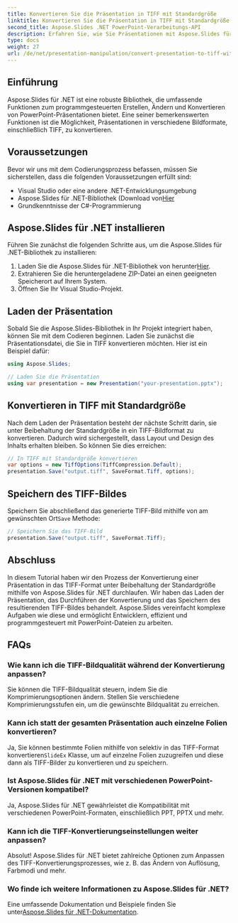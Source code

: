 ```yaml
---
title: Konvertieren Sie die Präsentation in TIFF mit Standardgröße
linktitle: Konvertieren Sie die Präsentation in TIFF mit Standardgröße
second_title: Aspose.Slides .NET PowerPoint-Verarbeitungs-API
description: Erfahren Sie, wie Sie Präsentationen mit Aspose.Slides für .NET mühelos in TIFF-Bilder mit ihrer Standardgröße konvertieren.
type: docs
weight: 27
url: /de/net/presentation-manipulation/convert-presentation-to-tiff-with-default-size/
---
```


## Einführung

Aspose.Slides für .NET ist eine robuste Bibliothek, die umfassende Funktionen zum programmgesteuerten Erstellen, Ändern und Konvertieren von PowerPoint-Präsentationen bietet. Eine seiner bemerkenswerten Funktionen ist die Möglichkeit, Präsentationen in verschiedene Bildformate, einschließlich TIFF, zu konvertieren.

## Voraussetzungen

Bevor wir uns mit dem Codierungsprozess befassen, müssen Sie sicherstellen, dass die folgenden Voraussetzungen erfüllt sind:

- Visual Studio oder eine andere .NET-Entwicklungsumgebung
-  Aspose.Slides für .NET-Bibliothek (Download von[Hier](https://downloads.aspose.com/slides/net)
- Grundkenntnisse der C#-Programmierung

## Aspose.Slides für .NET installieren

Führen Sie zunächst die folgenden Schritte aus, um die Aspose.Slides für .NET-Bibliothek zu installieren:

1.  Laden Sie die Aspose.Slides für .NET-Bibliothek von herunter[Hier](https://downloads.aspose.com/slides/net).
2. Extrahieren Sie die heruntergeladene ZIP-Datei an einen geeigneten Speicherort auf Ihrem System.
3. Öffnen Sie Ihr Visual Studio-Projekt.

## Laden der Präsentation

Sobald Sie die Aspose.Slides-Bibliothek in Ihr Projekt integriert haben, können Sie mit dem Codieren beginnen. Laden Sie zunächst die Präsentationsdatei, die Sie in TIFF konvertieren möchten. Hier ist ein Beispiel dafür:

```csharp
using Aspose.Slides;

// Laden Sie die Präsentation
using var presentation = new Presentation("your-presentation.pptx");
```

## Konvertieren in TIFF mit Standardgröße

Nach dem Laden der Präsentation besteht der nächste Schritt darin, sie unter Beibehaltung der Standardgröße in ein TIFF-Bildformat zu konvertieren. Dadurch wird sichergestellt, dass Layout und Design des Inhalts erhalten bleiben. So können Sie dies erreichen:

```csharp
// In TIFF mit Standardgröße konvertieren
var options = new TiffOptions(TiffCompression.Default);
presentation.Save("output.tiff", SaveFormat.Tiff, options);
```

## Speichern des TIFF-Bildes

 Speichern Sie abschließend das generierte TIFF-Bild mithilfe von am gewünschten Ort`Save` Methode:

```csharp
// Speichern Sie das TIFF-Bild
presentation.Save("output.tiff", SaveFormat.Tiff);
```

## Abschluss

In diesem Tutorial haben wir den Prozess der Konvertierung einer Präsentation in das TIFF-Format unter Beibehaltung der Standardgröße mithilfe von Aspose.Slides für .NET durchlaufen. Wir haben das Laden der Präsentation, das Durchführen der Konvertierung und das Speichern des resultierenden TIFF-Bildes behandelt. Aspose.Slides vereinfacht komplexe Aufgaben wie diese und ermöglicht Entwicklern, effizient und programmgesteuert mit PowerPoint-Dateien zu arbeiten.

## FAQs

### Wie kann ich die TIFF-Bildqualität während der Konvertierung anpassen?

Sie können die TIFF-Bildqualität steuern, indem Sie die Komprimierungsoptionen ändern. Stellen Sie verschiedene Komprimierungsstufen ein, um die gewünschte Bildqualität zu erreichen.

### Kann ich statt der gesamten Präsentation auch einzelne Folien konvertieren?

 Ja, Sie können bestimmte Folien mithilfe von selektiv in das TIFF-Format konvertieren`SlideEx` Klasse, um auf einzelne Folien zuzugreifen und diese dann als TIFF-Bilder zu konvertieren und zu speichern.

### Ist Aspose.Slides für .NET mit verschiedenen PowerPoint-Versionen kompatibel?

Ja, Aspose.Slides für .NET gewährleistet die Kompatibilität mit verschiedenen PowerPoint-Formaten, einschließlich PPT, PPTX und mehr.

### Kann ich die TIFF-Konvertierungseinstellungen weiter anpassen?

Absolut! Aspose.Slides für .NET bietet zahlreiche Optionen zum Anpassen des TIFF-Konvertierungsprozesses, wie z. B. das Ändern von Auflösung, Farbmodi und mehr.

### Wo finde ich weitere Informationen zu Aspose.Slides für .NET?

 Eine umfassende Dokumentation und Beispiele finden Sie unter[Aspose.Slides für .NET-Dokumentation](https://reference.aspose.com/slides/net).